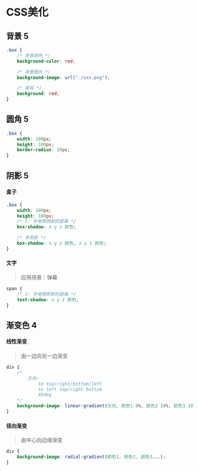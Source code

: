 # CSS美化

## 背景 5

```css
.box {
    /* 背景颜色 */
    background-color: red;

    /* 背景图片 */
    background-image: url("./xxx.png");

    /* 简写 */
    background: red;
}
```

## 圆角 5

```css
.box {
    width: 100px;
    height: 100px;
    border-radius: 10px;
}
```

## 阴影 5

#### 盒子

```css
.box {
    width: 100px;
    height: 100px;
    /* z: 手电筒照射的距离 */
    box-shadow: x y z 颜色;

    /* 多阴影 */
    box-shadow: x y z 颜色, x y z 颜色;
}
```

#### 文字

> 应用场景：弹幕

```css
span {
    /* z: 手电筒照射的距离 */
    text-shadow: x y z 颜色;
}
```

## 渐变色 4

#### 线性渐变

> 由一边向另一边渐变

```css
div {
    /*
    	方向:
            to top/right/bottom/left
            to left top/right bottom
            45deg
    */
    background-image: linear-gradient(方向, 颜色1 0%, 颜色2 20%, 颜色3 100%...);
}
```

#### 径向渐变

> 由中心向边缘渐变

```css
div {
    background-image: radial-gradient(颜色1, 颜色2, 颜色3...);
}
```

